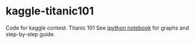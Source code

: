 kaggle-titanic101
=================

Code for kaggle contest. Titanic 101
See [ipython notebook](http://nbviewer.ipython.org/github/rauanmaemirov/kaggle-titanic101/blob/master/Titanic101.ipynb) for graphs and step-by-step guide.
